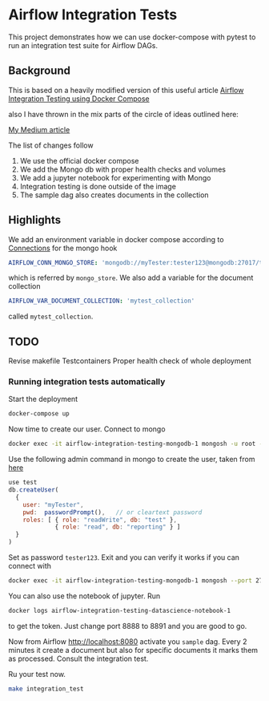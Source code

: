 # Airflow Integration Tests

This project demonstrates how we can use docker-compose with pytest to run an integration test suite for Airflow DAGs.

## Background

This is based on a heavily modified version of this useful article
[Airflow Integration Testing using Docker Compose](https://selectfrom.dev/airflow-integration-testing-d7bfa510f8f0)

also I have thrown in the mix parts of the circle of ideas outlined here:

[My Medium article](https://medium.com/@fithis2001/remarks-on-setting-up-celery-flower-rabbitmq-for-airflow-d8553267110e)

The list of changes follow

1. We use the official docker compose
2. We add the Mongo db with proper health checks and volumes
3. We add a jupyter notebook for experimenting with Mongo
4. Integration testing is done outside of the image
5. The sample dag also creates documents in the collection

## Highlights

We add an environment variable in docker compose according to [Connections](https://airflow.apache.org/docs/apache-airflow/stable/howto/connection.html)
for the mongo hook

```yaml
AIRFLOW_CONN_MONGO_STORE: 'mongodb://myTester:tester123@mongodb:27017/test?authSource=test'
```

which is referred by `mongo_store`. We also add a variable for the document collection

```yaml
AIRFLOW_VAR_DOCUMENT_COLLECTION: 'mytest_collection'
```

called `mytest_collection`.

## TODO

Revise makefile
Testcontainers
Proper health check of whole deployment

### Running integration tests automatically

Start the deployment

```sh
docker-compose up
```

Now time to create our user. Connect to mongo

```sh
docker exec -it airflow-integration-testing-mongodb-1 mongosh -u root -p example
```

Use the following admin command in mongo to create the user, taken from [here](https://www.mongodb.com/docs/manual/tutorial/create-users/)

```javascript
use test
db.createUser(
  {
    user: "myTester",
    pwd:  passwordPrompt(),   // or cleartext password
    roles: [ { role: "readWrite", db: "test" },
             { role: "read", db: "reporting" } ]
  }
)
```

Set as password `tester123`. Exit and you can verify it works if you can connect with

```sh
docker exec -it airflow-integration-testing-mongodb-1 mongosh --port 27017 -u "myTester" --authenticationDatabase "test" -p
```

You can also use the notebook of jupyter. Run

```sh 
docker logs airflow-integration-testing-datascience-notebook-1
```

to get the token. Just change port 8888 to 8891 and you are good to go.

Now from Airflow [http://localhost:8080](http://localhost:8080) activate you `sample` dag.
Every 2 minutes it create a document but also for specific documents it marks them as processed. Consult the integration test.


Ru your test now.
```sh
make integration_test
```